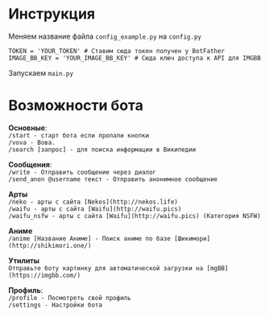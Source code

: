 # Инструкция

Меняем название файла `config_example.py` на `config.py`
```Config
TOKEN = 'YOUR_TOKEN' # Ставим сюда токен получен у BotFather
IMAGE_BB_KEY = 'YOUR_IMAGE_BB_KEY' # Сюда ключ доступа к API для IMGBB
```
Запускаем `main.py`

# Возможности бота

**Основные**:  
`/start - старт бота если пропали кнопки`  
`/vova - Вова.`  
`/search [запрос] - для поиска информации в Википедии`  


**Сообщения**:  
`/write - Отправить сообщение через диалог`    
`/send_anon @username текст - Отправить анонимное сообщение`  

**Арты**  
`/neko - арты с сайта [Nekos](http://nekos.life)`  
`/waifu - арты с сайта [Waifu](http://waifu.pics)`  
`/waifu_nsfw - арты с сайта [Waifu](http://waifu.pics) (Категория NSFW)`  

**Аниме**  
`/anime [Название Аниме] - Поиск аниме по базе [Шикимори](http://shikimori.one/)`  

**Утилиты**  
`Отправьте боту картинку для автоматической загрузки на [mgBB](https://imgbb.com/)`  

**Профиль**:  
`/profile - Посмотреть свой профиль`  
`/settings - Настройки бота`  
